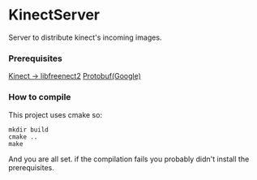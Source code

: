 # KinectServer
Server to distribute kinect's incoming images.

### Prerequisites
[Kinect -> libfreenect2](https://github.com/OpenKinect/libfreenect2)
[Protobuf(Google)](https://github.com/google/protobuf)

### How to compile
This project uses cmake so:

    mkdir build
    cmake ..
    make
  
  And you are all set. if the compilation fails you probably didn't install the prerequisites.
  
